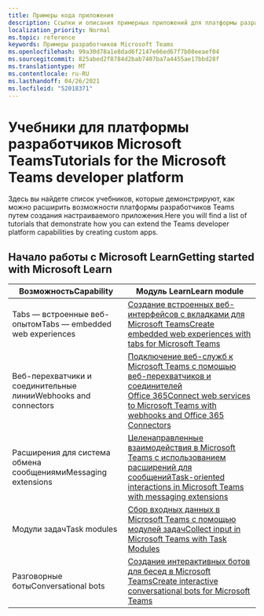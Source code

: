 ```yaml
---
title: Примеры кода приложения
description: Ссылки и описания примерных приложений для платформы разработчиков Microsoft Teams
localization_priority: Normal
ms.topic: reference
keywords: Примеры разработчиков Microsoft Teams
ms.openlocfilehash: 99a30d78a1e8dad6f2147e66ed67f7b08eeaef04
ms.sourcegitcommit: 825abed2f8784d2bab7407ba7a4455ae17bbd28f
ms.translationtype: MT
ms.contentlocale: ru-RU
ms.lasthandoff: 04/26/2021
ms.locfileid: "52018371"
---
```

# <a name="tutorials-for-the-microsoft-teams-developer-platform"></a><span data-ttu-id="5b166-104">Учебники для платформы разработчиков Microsoft Teams</span><span class="sxs-lookup"><span data-stu-id="5b166-104">Tutorials for the Microsoft Teams developer platform</span></span>

<span data-ttu-id="5b166-105">Здесь вы найдете список учебников, которые демонстрируют, как можно расширить возможности платформы разработчиков Teams путем создания настраиваемого приложения.</span><span class="sxs-lookup"><span data-stu-id="5b166-105">Here you will find a list of tutorials that demonstrate how you can extend the Teams developer platform capabilities by creating custom apps.</span></span>

## <a name="getting-started-with-microsoft-learn"></a><span data-ttu-id="5b166-106">Начало работы с Microsoft Learn</span><span class="sxs-lookup"><span data-stu-id="5b166-106">Getting started with Microsoft Learn</span></span>

| <span data-ttu-id="5b166-107">**Возможность**</span><span class="sxs-lookup"><span data-stu-id="5b166-107">**Capability**</span></span>| <span data-ttu-id="5b166-108">**Модуль Learn**</span><span class="sxs-lookup"><span data-stu-id="5b166-108">**Learn module**</span></span>|
|--------|-------------|
| <span data-ttu-id="5b166-109">Tabs — встроенные веб-опытом</span><span class="sxs-lookup"><span data-stu-id="5b166-109">Tabs  — embedded web experiences</span></span>  |  [<span data-ttu-id="5b166-110">Создание встроенных веб-интерфейсов с вкладками для Microsoft Teams</span><span class="sxs-lookup"><span data-stu-id="5b166-110">Create embedded web experiences with tabs for Microsoft Teams</span></span>](https://docs.microsoft.com/learn/modules/embedded-web-experiences/) |
| <span data-ttu-id="5b166-111">Веб-перехватчики и соединительные линии</span><span class="sxs-lookup"><span data-stu-id="5b166-111">Webhooks and connectors</span></span>  |  [<span data-ttu-id="5b166-112">Подключение веб-служб к Microsoft Teams с помощью веб-перехватчиков и соединителей Office 365</span><span class="sxs-lookup"><span data-stu-id="5b166-112">Connect web services to Microsoft Teams with webhooks and Office 365 Connectors</span></span>](https://docs.microsoft.com/learn/modules/msteams-webhooks-connectors/) |
|<span data-ttu-id="5b166-113">Расширения для система обмена сообщениями</span><span class="sxs-lookup"><span data-stu-id="5b166-113">Messaging extensions</span></span>  | [<span data-ttu-id="5b166-114">Целенаправленные взаимодействия в Microsoft Teams с использованием расширений для сообщений</span><span class="sxs-lookup"><span data-stu-id="5b166-114">Task-oriented interactions in Microsoft Teams with messaging extensions</span></span>](https://docs.microsoft.com/learn/modules/msteams-messaging-extensions/)  |
| <span data-ttu-id="5b166-115">Модули задач</span><span class="sxs-lookup"><span data-stu-id="5b166-115">Task modules</span></span> |  [<span data-ttu-id="5b166-116">Сбор входных данных в Microsoft Teams с помощью модулей задач</span><span class="sxs-lookup"><span data-stu-id="5b166-116">Collect input in Microsoft Teams with Task Modules</span></span>](https://docs.microsoft.com/learn/modules/msteams-task-modules/) |
| <span data-ttu-id="5b166-117">Разговорные боты</span><span class="sxs-lookup"><span data-stu-id="5b166-117">Conversational bots</span></span>  | [<span data-ttu-id="5b166-118">Создание интерактивных ботов для бесед в Microsoft Teams</span><span class="sxs-lookup"><span data-stu-id="5b166-118">Create interactive conversational bots for Microsoft Teams</span></span>](https://docs.microsoft.com/learn/modules/msteams-conversation-bots/)  |


